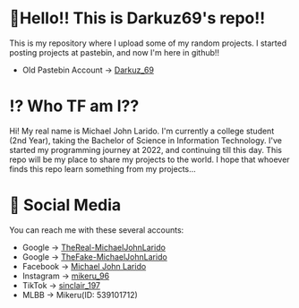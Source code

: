# 🌟Hello!! This is Darkuz69's repo!!
This is my repository where I upload some of my random projects. I started posting projects at pastebin, and now I'm here in github!!
- Old Pastebin Account -> [Darkuz_69](https://pastebin.com/u/Darkuz_69)
# ⁉️ Who TF am I??
Hi! My real name is Michael John Larido. I'm currently a college student (2nd Year), taking the Bachelor of Science in Information Technology. I've started my programming journey at 2022, and continuing till this day. This repo will be my place to share my projects to the world. I hope that whoever finds this repo learn something from my projects...
# 📨 Social Media
You can reach me with these several accounts:
- Google -> [TheReal-MichaelJohnLarido](https://lakatangaming145@gmail.com)
- Google -> [TheFake-MichaelJohnLarido](https://laridomichaeljohn69@gmail.com)
- Facebook -> [Michael John Larido](https://www.facebook.com/iam.larido69/)
- Instagram -> [mikeru_96](https://www.instagram.com/mikeru_96/?hl=en)
- TikTok -> [sinclair_197](https://www.tiktok.com/@sinclair_197)
- MLBB -> Mikeru(ID: 539101712)
